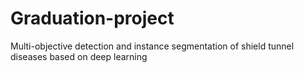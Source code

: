 # Graduation-project
Multi-objective detection and instance segmentation of shield tunnel diseases based on deep learning
